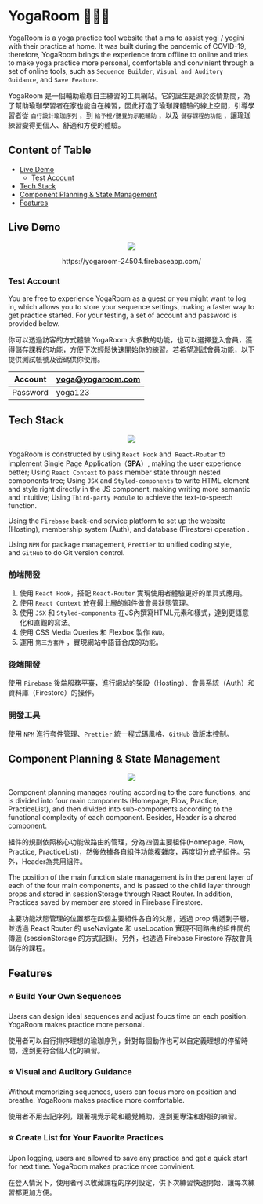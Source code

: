 # YogaRoom 🧘🏻‍♀️

YogaRoom is a yoga practice tool website that aims to assist yogi / yogini with their practice at home. It was built during the pandemic of COVID-19, therefore, YogaRoom brings the experience from offline to online and tries to make yoga practice more personal, comfortable and convinient through a set of online tools, such as `Sequence Builder`, `Visual and Auditory Guidance`, and `Save Feature`.

YogaRoom 是一個輔助瑜珈自主練習的工具網站。它的誕生是源於疫情期間，為了幫助瑜珈學習者在家也能自在練習，因此打造了瑜珈課體驗的線上空間，引導學習者從 `自行設計瑜珈序列` ，到 `給予視/聽覺的示範輔助` ，以及 `儲存課程的功能` ，讓瑜珈練習變得更個人、舒適和方便的體驗。


## Content of Table

  * [Live Demo](#live-demo)
    + [Test Account](#test-account)
  * [Tech Stack](#tech-stack)
  * [Component Planning & State Management](#component-planning--state-management)
  * [Features](#features)


## Live Demo
<p align="center">
 <img src="https://i.imgur.com/KqA9QQD.gif">
</p>
<p align="center" src="https://yogaroom-24504.firebaseapp.com/">
 https://yogaroom-24504.firebaseapp.com/
</p>


### Test Account

You are free to experience YogaRoom as a guest or you might want to log in, which allows you to store your sequence settings, making a faster way to get practice started. For your testing, a set of account and password is provided below.

你可以透過訪客的方式體驗 YogaRoom 大多數的功能，也可以選擇登入會員，獲得儲存課程的功能，方便下次輕鬆快速開始你的練習。若希望測試會員功能，以下提供測試帳號及密碼供你使用。

| Account | yoga@yogaroom.com |
| --- | --- |
| Password | yoga123 |


## Tech Stack

<p align="center">
 <img src="https://i.imgur.com/GrhLA4Q.png">
</p>

YogaRoom is constructed by using `React Hook` and  `React-Router` to implement Single Page Application（**SPA**）, making the user experience better; Using `React Context` to pass member state through nested components tree; Using `JSX` and `Styled-components` to write HTML element and style right directly in the JS component, making writing more semantic and intuitive; Using `Third-party Module` to achieve the text-to-speech function.

Using the `Firebase` back-end service platform to set up the website (Hosting), membership system (Auth), and database (Firestore) operation .

Using `NPM` for package management, `Prettier` to unified coding style, and `GitHub` to do Git version control.

### 前端開發

1. 使用 `React Hook`，搭配 `React-Router` 實現使用者體驗更好的單頁式應用。
2. 使用 `React Context` 放在最上層的組件做會員狀態管理。
3. 使用 `JSX` 和 `Styled-components` 在JS內撰寫HTML元素和樣式，達到更語意化和直觀的寫法。
4. 使用 CSS Media Queries 和 Flexbox 製作 `RWD`。
5. 運用 `第三方套件` ，實現網站中語音合成的功能。

### 後端開發
使用 `Firebase` 後端服務平臺，進行網站的架設（Hosting）、會員系統（Auth）和資料庫（Firestore）的操作。

### 開發工具
使用 `NPM` 進行套件管理、`Prettier` 統一程式碼風格、`GitHub` 做版本控制。


## Component Planning & State Management
<p align="center">
 <img src="https://i.imgur.com/GT5HygA.png">
</p>

Component planning manages routing according to the core functions, and is divided into four main components (Homepage, Flow, Practice, PracticeList), and then divided into sub-components according to the functional complexity of each component. Besides, Header is a shared component.

組件的規劃依照核心功能做路由的管理，分為四個主要組件(Homepage, Flow, Practice, PracticeList)，然後依據各自組件功能複雜度，再度切分成子組件。另外，Header為共用組件。


The position of the main function state management is in the parent layer of each of the four main components, and is passed to the child layer through props and stored in sessionStorage through React Router. In addition, Practices saved by member are stored in Firebase Firestore.

主要功能狀態管理的位置都在四個主要組件各自的父層，透過 prop 傳遞到子層，並透過 React Router 的 useNavigate 和 useLocation 實現不同路由的組件間的傳遞 (sessionStorage 的方式記錄)。另外，也透過 Firebase Firestore 存放會員儲存的課程。


## Features

### ⭐ ****Build Your Own Sequences****

Users can design ideal sequences and adjust foucs time on each position. YogaRoom makes practice more personal.

使用者可以自行排序理想的瑜珈序列，針對每個動作也可以自定義理想的停留時間，達到更符合個人化的練習。

### ⭐ ****Visual and Auditory Guidance****

Without memorizing sequences, users can focus more on position and breathe. YogaRoom makes practice more comfortable.

使用者不用去記序列，跟著視覺示範和聽覺輔助，達到更專注和舒服的練習。

### ⭐ ****Create List for Your Favorite Practices****

Upon logging, users are allowed to save any practice and get a quick start for next time. YogaRoom makes practice more convinient.

在登入情況下，使用者可以收藏課程的序列設定，供下次練習快速開始，讓每次練習都更加方便。

